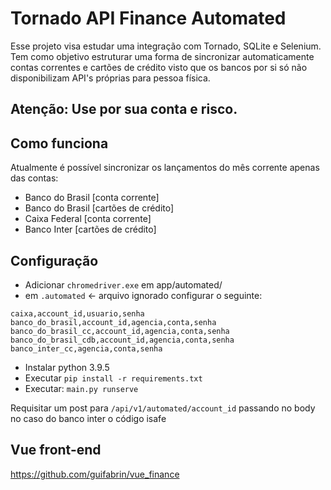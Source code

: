 # Tornado API Finance Automated
Esse projeto visa estudar uma integração com Tornado, SQLite e Selenium.
Tem como objetivo estruturar uma forma de sincronizar automaticamente contas
correntes e cartões de crédito visto que os bancos por si só não disponibilizam
API's próprias para pessoa física.

## Atenção: Use por sua conta e risco.

## Como funciona
Atualmente é possível sincronizar os lançamentos do mês corrente apenas das contas:
- Banco do Brasil [conta corrente]
- Banco do Brasil [cartões de crédito]
- Caixa Federal [conta corrente]
- Banco Inter [cartões de crédito]

## Configuração
- Adicionar `chromedriver.exe` em app/automated/
- em `.automated` <- arquivo ignorado configurar o seguinte:
```buildoutcfg
caixa,account_id,usuario,senha
banco_do_brasil,account_id,agencia,conta,senha
banco_do_brasil_cc,account_id,agencia,conta,senha
banco_do_brasil_cdb,account_id,agencia,conta,senha
banco_inter_cc,agencia,conta,senha
```
- Instalar python 3.9.5
- Executar `pip install -r requirements.txt`
- Executar: `main.py runserve`

Requisitar um post para `/api/v1/automated/account_id` passando no body no caso do banco inter o código isafe

## Vue front-end
https://github.com/guifabrin/vue_finance